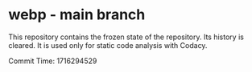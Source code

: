 # webp - main branch

This repository contains the frozen state of the repository.
Its history is cleared. It is used only for static code
analysis with Codacy.

Commit Time: 1716294529